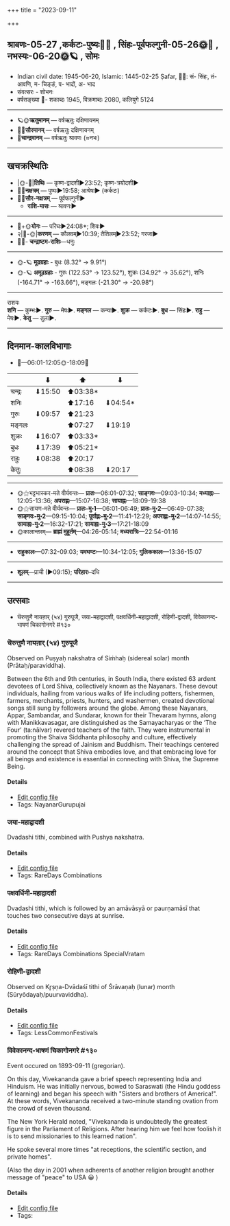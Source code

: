 +++
title = "2023-09-11"

+++
## श्रावणः-05-27  ,कर्कटः-पुष्यः🌛🌌  ,  सिंहः-पूर्वफल्गुनी-05-26🌞🌌  ,  नभस्यः-06-20🌞🪐  , सोमः
- Indian civil date: 1945-06-20, Islamic: 1445-02-25 Ṣafar, 🌌🌞: सं- सिंहः, तं- आवणि, म- चिङ्ङं, प- भादों, अ- भाद
- संवत्सरः - शोभनः
- वर्षसङ्ख्या 🌛- शकाब्दः 1945, विक्रमाब्दः 2080, कलियुगे 5124
___________________
- 🪐🌞**ऋतुमानम्** — वर्षऋतुः दक्षिणायनम्
- 🌌🌞**सौरमानम्** — वर्षऋतुः दक्षिणायनम्
- 🌛**चान्द्रमानम्** — वर्षऋतुः श्रावणः (≈नभः)
___________________


## खचक्रस्थितिः
- |🌞-🌛|**तिथिः** — कृष्ण-द्वादशी►23:52; कृष्ण-त्रयोदशी►  
- 🌌🌛**नक्षत्रम्** — पुष्यः►19:58; आश्रेषा► (कर्कटः)  
- 🌌🌞**सौर-नक्षत्रम्** — पूर्वफल्गुनी►  
  - **राशि-मासः** — श्रावणः► 
___________________
- 🌛+🌞**योगः** — परिघः►24:08*; शिवः►  
- २|🌛-🌞|**करणम्** — कौलवम्►10:39; तैतिलम्►23:52; गरजा►  
- 🌌🌛- **चन्द्राष्टम-राशिः**—धनुः  
___________________
- 🌞-🪐 **मूढग्रहाः** - बुधः (8.32° → 9.91°)
- 🌞-🪐 **अमूढग्रहाः** - गुरुः (122.53° → 123.52°), शुक्रः (34.92° → 35.62°), शनिः (-164.71° → -163.66°), मङ्गलः (-21.30° → -20.98°)
___________________
राशयः  
**शनि** — कुम्भः►. **गुरु** — मेषः►. **मङ्गल** — कन्या►. **शुक्र** — कर्कटः►. **बुध** — सिंहः►. **राहु** — मेषः►. **केतु** — तुला►. 
___________________


## दिनमान-कालविभागाः
- 🌅—06:01-12:05🌞-18:09🌇  

|      |⬇     |⬆     |⬇     |
|------|-----|-----|------|
|चन्द्रः|⬇15:50 |⬆03:38*|     |
|शनिः   |     |⬆17:16 |⬇04:54*|
|गुरुः  |⬇09:57 |⬆21:23 |     |
|मङ्गलः |     |⬆07:27 |⬇19:19 |
|शुक्रः |⬇16:07 |⬆03:33*|     |
|बुधः   |⬇17:39 |⬆05:21*|     |
|राहुः  |⬇08:38 |⬆20:17 |     |
|केतुः  |     |⬆08:38 |⬇20:17 |
___________________
- 🌞⚝भट्टभास्कर-मते वीर्यवन्तः— **प्रातः**—06:01-07:32; **साङ्गवः**—09:03-10:34; **मध्याह्नः**—12:05-13:36; **अपराह्णः**—15:07-16:38; **सायाह्नः**—18:09-19:38  
- 🌞⚝सायण-मते वीर्यवन्तः— **प्रातः-मु॰1**—06:01-06:49; **प्रातः-मु॰2**—06:49-07:38; **साङ्गवः-मु॰2**—09:15-10:04; **पूर्वाह्णः-मु॰2**—11:41-12:29; **अपराह्णः-मु॰2**—14:07-14:55; **सायाह्नः-मु॰2**—16:32-17:21; **सायाह्नः-मु॰3**—17:21-18:09  
- 🌞कालान्तरम्— **ब्राह्मं मुहूर्तम्**—04:26-05:14; **मध्यरात्रिः**—22:54-01:16  
___________________
- **राहुकालः**—07:32-09:03; **यमघण्टः**—10:34-12:05; **गुलिककालः**—13:36-15:07  
___________________
- **शूलम्**—प्राची (►09:15); **परिहारः**–दधि  
___________________

## उत्सवाः
- चॆरुत्तुणै नायऩार् (५४) गुरुपूजै, जया-महाद्वादशी, पक्षवर्धिनी-महाद्वादशी, रोहिणी-द्वादशी, विवेकानन्द-भाषणं चिकागोनगरे #१३०
### चॆरुत्तुणै नायऩार् (५४) गुरुपूजै

Observed on Puṣyaḥ nakshatra of Siṁhaḥ (sidereal solar) month (Prātaḥ/paraviddha). 

Between the 6th and 9th centuries, in South India, there existed 63 ardent devotees of Lord Shiva, collectively known as the Nayanars. These devout individuals, hailing from various walks of life including potters, fishermen, farmers, merchants, priests, hunters, and washermen, created devotional songs still sung by followers around the globe. Among these Nayanars, Appar, Sambandar, and Sundarar, known for their Thevaram hymns, along with Manikkavasagar, are distinguished as the Samayacharyas or the ‘The Four’ (ta:nālvar) revered teachers of the faith. They were instrumental in promoting the Shaiva Siddhanta philosophy and culture, effectively challenging the spread of Jainism and Buddhism. Their teachings centered around the concept that Shiva embodies love, and that embracing love for all beings and existence is essential in connecting with Shiva, the Supreme Being.

#### Details
- [Edit config file](https://github.com/jyotisham/adyatithi/blob/master/mahApuruSha/nAyanAr/sidereal_solar_month/nakshatra/05/08/ceruttuNai_nAyan2Ar_%2854%29_gurupUjai.toml)
- Tags: NayanarGurupujai


### जया-महाद्वादशी



Dvadashi tithi, combined with Pushya nakshatra.

#### Details
- [Edit config file](https://github.com/jyotisham/adyatithi/blob/master/time_focus/monthly/dvAdashI/description_only/jayA~mahAdvAdazI.toml)
- Tags: RareDays Combinations


### पक्षवर्धिनी-महाद्वादशी



Dvadashi tithi, which is followed by an amāvāsyā or paurṇamāsī that touches two consecutive days at sunrise.

#### Details
- [Edit config file](https://github.com/jyotisham/adyatithi/blob/master/time_focus/monthly/dvAdashI/description_only/pakSavardhinI~mahAdvAdazI.toml)
- Tags: RareDays Combinations SpecialVratam


### रोहिणी-द्वादशी

Observed on Kr̥ṣṇa-Dvādaśī tithi of Śrāvaṇaḥ (lunar) month (Sūryōdayaḥ/puurvaviddha). 



#### Details
- [Edit config file](https://github.com/jyotisham/adyatithi/blob/master/general/lunar_month/tithi/05/27/rOhiNI~dvAdazI.toml)
- Tags: LessCommonFestivals


### विवेकानन्द-भाषणं चिकागोनगरे #१३०

Event occured on 1893-09-11 (gregorian). 

On this day, Vivekananda gave a brief speech representing India and Hinduism. He was initially nervous, bowed to Saraswati (the Hindu goddess of learning) and began his speech with "Sisters and brothers of America!". At these words, Vivekananda received a two-minute standing ovation from the crowd of seven thousand.

The New York Herald noted, "Vivekananda is undoubtedly the greatest figure in the Parliament of Religions. After hearing him we feel how foolish it is to send missionaries to this learned nation".

He spoke several more times "at receptions, the scientific section, and private homes".


(Also the day in 2001 when adherents of another religion brought another message of "peace" to USA 😀 )

#### Details
- [Edit config file](https://github.com/jyotisham/adyatithi/blob/master/mahApuruSha/general-indic-tropical/gregorian/day/09/11/vivekAnanda-speech.toml)
- Tags: 


